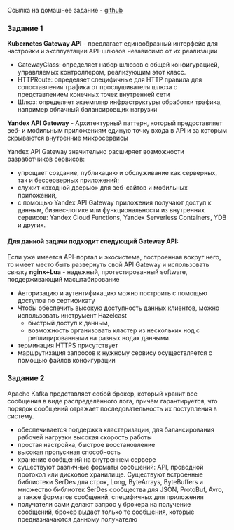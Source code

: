 Ссылка на домашнее задание - [github](https://github.com/netology-code/micros-homeworks/blob/main/11-microservices-02-principles.md)

### Задание 1
**Kubernetes Gateway API** - предлагает единообразный интерфейс для настройки и эксплуатации API-шлюзов независимо от их реализации
- GatewayClass: определяет набор шлюзов с общей конфигурацией, управляемых контроллером, реализующим этот класс.
- HTTPRoute: определяет специфичные для HTTP правила для сопоставления трафика от прослушивателя шлюза с представлением конечных точек внутренней сети
- Шлюз: определяет экземпляр инфраструктуры обработки трафика, например облачный балансировщик нагрузки

**Yandex API Gateway** - Архитектурный паттерн, который предоставляет веб‑ и мобильным приложениям единую точку входа в API и за которым скрываются внутренние микросервисы

Yandex API Gateway значительно расширяет возможности разработчиков сервисов:
- упрощает создание, публикацию и обслуживание как серверных, так и бессерверных приложений;
- служит «входной дверью» для веб-сайтов и мобильных приложений,
- c помощью Yandex API Gateway приложения получают доступ к данным, бизнес‑логике или функциональности из внутренних сервисов: Yandex Cloud Functions, Yandex Serverless Containers, YDB и других.

#### Для данной задачи подходит следующий Gateway API:
Если уже имеется API-портал и экосистема, построенная вокруг него, то имеет место быть развернуть свой API Gateway и использовать связку **nginx+Lua** - надежный, протестированный software, поддерживающий масштабирование

- Авторизацию и аутентификацию можно построить с помощью доступов по сертификату
- Чтобы обеспечить высокую доступность данных клиентов, можно использовать инструмент Hazelcast
  - быстрый доступ к данным,
  - возможность организовать кластер из нескольких нод с реплицированными на разных нодах данными.
- терминация HTTPS присутствует
- маршрутизация запросов к нужному сервису осуществляется с помощью файлов конфигурации

### Задание 2

Apache Kafka представляет собой брокер, который хранит все сообщения в виде распределённого лога, причём гарантируется, что порядок сообщений отражает последовательность их поступления в систему.
- обеспечивается поддержка кластеризации, для балансирования рабочей нагрузки
высокая скорость работы
- простая настройка, быстрое восстановление
- высокая пропускная способность
- хранение сообщений на внутреннем сервере
- cуществуют различные форматы сообщений: API, проводной протокол или дисковое хранилище. Существуют встроенные библиотеки SerDes для строк, Long, ByteArrays, ByteBuffers и множество библиотек SerDes сообщества для JSON, ProtoBuf, Avro, а также форматов сообщений, специфичных для приложения
- получатели сами делают запрос у брокера на получение сообщений, брокер выдает только те сообщения, которые предназначаются данному получателю
